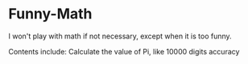 # Funny-Math
I won't play with math if not necessary, except when it is too funny.

Contents include:
Calculate the value of Pi, like 10000 digits accuracy
